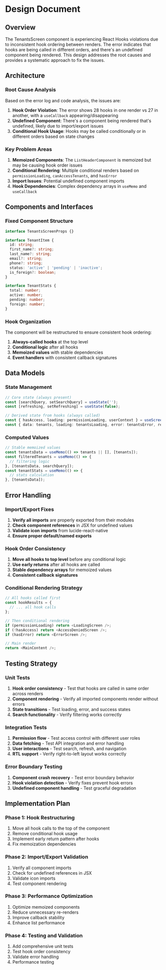 # Design Document

## Overview

The TenantsScreen component is experiencing React Hooks violations due to inconsistent hook ordering between renders. The error indicates that hooks are being called in different orders, and there's an undefined component being rendered. This design addresses the root causes and provides a systematic approach to fix the issues.

## Architecture

### Root Cause Analysis

Based on the error log and code analysis, the issues are:

1. **Hook Order Violation**: The error shows 28 hooks in one render vs 27 in another, with a `useCallback` appearing/disappearing
2. **Undefined Component**: There's a component being rendered that's undefined, likely due to import/export issues
3. **Conditional Hook Usage**: Hooks may be called conditionally or in different orders based on state changes

### Key Problem Areas

1. **Memoized Components**: The `ListHeaderComponent` is memoized but may be causing hook order issues
2. **Conditional Rendering**: Multiple conditional renders based on `permissionLoading`, `canAccessTenants`, and `hasError`
3. **Import Issues**: Potential undefined component imports
4. **Hook Dependencies**: Complex dependency arrays in `useMemo` and `useCallback`

## Components and Interfaces

### Fixed Component Structure

```typescript
interface TenantsScreenProps {}

interface TenantItem {
  id: string;
  first_name?: string;
  last_name?: string;
  email?: string;
  phone?: string;
  status: 'active' | 'pending' | 'inactive';
  is_foreign?: boolean;
}

interface TenantStats {
  total: number;
  active: number;
  pending: number;
  foreign: number;
}
```

### Hook Organization

The component will be restructured to ensure consistent hook ordering:

1. **Always-called hooks** at the top level
2. **Conditional logic** after all hooks
3. **Memoized values** with stable dependencies
4. **Event handlers** with consistent callback signatures

## Data Models

### State Management

```typescript
// Core state (always present)
const [searchQuery, setSearchQuery] = useState('');
const [refreshing, setRefreshing] = useState(false);

// Derived state from hooks (always called)
const { hasAccess, loading: permissionLoading, userContext } = useScreenAccess('tenants');
const { data: tenants, loading: tenantsLoading, error: tenantsError, refetch } = useApi(...);
```

### Computed Values

```typescript
// Stable memoized values
const tenantsData = useMemo(() => tenants || [], [tenants]);
const filteredTenants = useMemo(() => {
  // filtering logic
}, [tenantsData, searchQuery]);
const tenantStats = useMemo(() => {
  // stats calculation
}, [tenantsData]);
```

## Error Handling

### Import/Export Fixes

1. **Verify all imports** are properly exported from their modules
2. **Check component references** in JSX for undefined values
3. **Validate icon imports** from lucide-react-native
4. **Ensure proper default/named exports**

### Hook Order Consistency

1. **Move all hooks to top level** before any conditional logic
2. **Use early returns** after all hooks are called
3. **Stable dependency arrays** for memoized values
4. **Consistent callback signatures**

### Conditional Rendering Strategy

```typescript
// All hooks called first
const hookResults = {
  // ... all hook calls
};

// Then conditional rendering
if (permissionLoading) return <LoadingScreen />;
if (!hasAccess) return <AccessDeniedScreen />;
if (hasError) return <ErrorScreen />;

// Main render
return <MainContent />;
```

## Testing Strategy

### Unit Tests

1. **Hook order consistency** - Test that hooks are called in same order across renders
2. **Component rendering** - Verify all imported components render without errors
3. **State transitions** - Test loading, error, and success states
4. **Search functionality** - Verify filtering works correctly

### Integration Tests

1. **Permission flow** - Test access control with different user roles
2. **Data fetching** - Test API integration and error handling
3. **User interactions** - Test search, refresh, and navigation
4. **RTL support** - Verify right-to-left layout works correctly

### Error Boundary Testing

1. **Component crash recovery** - Test error boundary behavior
2. **Hook violation detection** - Verify fixes prevent hook errors
3. **Undefined component handling** - Test graceful degradation

## Implementation Plan

### Phase 1: Hook Restructuring

1. Move all hook calls to the top of the component
2. Remove conditional hook usage
3. Implement early return pattern after hooks
4. Fix memoization dependencies

### Phase 2: Import/Export Validation

1. Verify all component imports
2. Check for undefined references in JSX
3. Validate icon imports
4. Test component rendering

### Phase 3: Performance Optimization

1. Optimize memoized components
2. Reduce unnecessary re-renders
3. Improve callback stability
4. Enhance list performance

### Phase 4: Testing and Validation

1. Add comprehensive unit tests
2. Test hook order consistency
3. Validate error handling
4. Performance testing